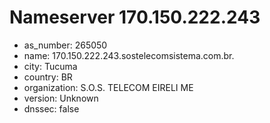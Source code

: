 # Nameserver 170.150.222.243

* as_number: 265050
* name: 170.150.222.243.sostelecomsistema.com.br.
* city: Tucuma
* country: BR
* organization: S.O.S. TELECOM EIRELI ME
* version: Unknown
* dnssec: false
